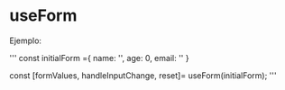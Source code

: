 # useForm

Ejemplo:

'''
    const initialForm ={
        name: '',
        age: 0,
        email: ''
    }




const [formValues, handleInputChange, reset]= useForm(initialForm);
'''